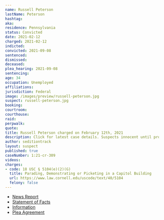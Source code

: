 ```yaml
---
name: Russell Peterson
lastName: Peterson
hashtag:
aka:
residence: Pennsylvania
status: Convicted
date: 2021-02-12
charged: 2021-02-12
indicted:
convicted: 2021-09-08
sentenced:
dismissed:
deceased:
plea_hearing: 2021-09-08
sentencing:
age: 34
occupation: Unemployed
affiliations:
jurisdiction: Federal
image: /images/preview/russell-peterson.jpg
suspect: russell-peterson.jpg
booking:
courtroom:
courthouse:
raid:
perpwalk:
quote:
title: Russell Peterson charged on February 12th, 2021
description: Click for latest case details. Suspects innocent until proven guilty.
author: seditiontrack
layout: suspect
published: true
caseNumber: 1:21-cr-309
videos:
charges:
- code: 18 USC § 5104(e)(2)(G)
  title: Parading, Demonstrating or Picketing in a Capitol Building
  url: https://www.law.cornell.edu/uscode/text/40/5104
  felony: false
---
```

- [News Report](https://triblive.com/local/regional/beaver-county-man-charged-in-connection-with-capitol-riot/)
- [Statement of Facts](https://www.justice.gov/usao-dc/case-multi-defendant/file/1431461/download)
- [Information](https://www.justice.gov/usao-dc/case-multi-defendant/file/1388656/download)
- [Plea Agreement](https://www.justice.gov/usao-dc/case-multi-defendant/file/1431466/download)
